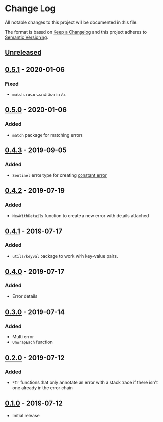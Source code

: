 # Change Log


All notable changes to this project will be documented in this file.

The format is based on [Keep a Changelog](http://keepachangelog.com/en/1.0.0/)
and this project adheres to [Semantic Versioning](http://semver.org/spec/v2.0.0.html).


## [Unreleased]


## [0.5.1] - 2020-01-06

### Fixed

- `match`: race condition in `As`


## [0.5.0] - 2020-01-06

### Added

- `match` package for matching errors


## [0.4.3] - 2019-09-05

### Added

- `Sentinel` error type for creating [constant error](https://dave.cheney.net/2016/04/07/constant-errors)


## [0.4.2] - 2019-07-19

### Added

- `NewWithDetails` function to create a new error with details attached


## [0.4.1] - 2019-07-17

### Added

- `utils/keyval` package to work with key-value pairs.


## [0.4.0] - 2019-07-17

### Added

- Error details


## [0.3.0] - 2019-07-14

### Added

- Multi error
- `UnwrapEach` function


## [0.2.0] - 2019-07-12

### Added

- `*If` functions that only annotate an error with a stack trace if there isn't one already in the error chain


## [0.1.0] - 2019-07-12

- Initial release


[Unreleased]: https://github.com/emperror/errors/compare/v0.5.1...HEAD
[0.5.1]: https://github.com/emperror/errors/compare/v0.5.0...v0.5.1
[0.5.0]: https://github.com/emperror/errors/compare/v0.4.3...v0.5.0
[0.4.3]: https://github.com/emperror/errors/compare/v0.4.2...v0.4.3
[0.4.2]: https://github.com/emperror/errors/compare/v0.4.1...v0.4.2
[0.4.1]: https://github.com/emperror/errors/compare/v0.4.0...v0.4.1
[0.4.0]: https://github.com/emperror/errors/compare/v0.3.0...v0.4.0
[0.3.0]: https://github.com/emperror/errors/compare/v0.2.0...v0.3.0
[0.2.0]: https://github.com/emperror/errors/compare/v0.1.0...v0.2.0
[0.1.0]: https://github.com/emperror/errors/compare/v0.0.0...v0.1.0
